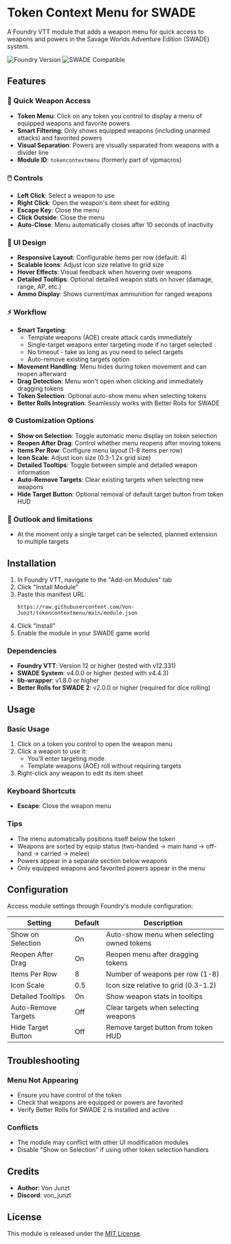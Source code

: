 # Token Context Menu for SWADE

A Foundry VTT module that adds a weapon menu for quick access to weapons and powers in the Savage Worlds Adventure Edition (SWADE) system.

![Foundry Version](https://img.shields.io/badge/Foundry-v12.331-green)
![SWADE Compatible](https://img.shields.io/badge/SWADE-v4.4.3-blue)

## Features

### 🎯 Quick Weapon Access
- **Token Menu**: Click on any token you control to display a menu of equipped weapons and favorite powers
- **Smart Filtering**: Only shows equipped weapons (including unarmed attacks) and favorited powers
- **Visual Separation**: Powers are visually separated from weapons with a divider line
- **Module ID**: `tokencontextmenu` (formerly part of vjpmacros)

### 🖱️ Controls
- **Left Click**: Select a weapon to use
- **Right Click**: Open the weapon's item sheet for editing
- **Escape Key**: Close the menu
- **Click Outside**: Close the menu
- **Auto-Close**: Menu automatically closes after 10 seconds of inactivity

### 🎨 UI Design
- **Responsive Layout**: Configurable items per row (default: 4)
- **Scalable Icons**: Adjust icon size relative to grid size
- **Hover Effects**: Visual feedback when hovering over weapons
- **Detailed Tooltips**: Optional detailed weapon stats on hover (damage, range, AP, etc.)
- **Ammo Display**: Shows current/max ammunition for ranged weapons

### ⚡ Workflow
- **Smart Targeting**: 
  - Template weapons (AOE) create attack cards immediately
  - Single-target weapons enter targeting mode if no target selected
  - No timeout - take as long as you need to select targets
  - Auto-remove existing targets option
- **Movement Handling**: Menu hides during token movement and can reopen afterward
- **Drag Detection**: Menu won't open when clicking and immediately dragging tokens
- **Token Selection**: Optional auto-show menu when selecting tokens
- **Better Rolls Integration**: Seamlessly works with Better Rolls for SWADE

### ⚙️ Customization Options
- **Show on Selection**: Toggle automatic menu display on token selection
- **Reopen After Drag**: Control whether menu reopens after moving tokens
- **Items Per Row**: Configure menu layout (1-8 items per row)
- **Icon Scale**: Adjust icon size (0.3-1.2x grid size)
- **Detailed Tooltips**: Toggle between simple and detailed weapon information
- **Auto-Remove Targets**: Clear existing targets when selecting new weapons
- **Hide Target Button**: Optional removal of default target button from token HUD

### 🔧 Outlook and limitations
- At the moment only a single target can be selected, planned extension to multiple targets

## Installation

1. In Foundry VTT, navigate to the "Add-on Modules" tab
2. Click "Install Module"
3. Paste this manifest URL:
   ```
   https://raw.githubusercontent.com/Von-Junzt/tokencontextmenu/main/module.json
   ```
4. Click "Install"
5. Enable the module in your SWADE game world

### Dependencies

- **Foundry VTT**: Version 12 or higher (tested with v12.331)
- **SWADE System**: v4.0.0 or higher (tested with v4.4.3)
- **lib-wrapper**: v1.8.0 or higher
- **Better Rolls for SWADE 2**: v2.0.0 or higher (required for dice rolling)

## Usage

### Basic Usage
1. Click on a token you control to open the weapon menu
2. Click a weapon to use it:
   - You'll enter targeting mode
   - Template weapons (AOE) roll without requiring targets
3. Right-click any weapon to edit its item sheet

### Keyboard Shortcuts
- **Escape**: Close the weapon menu

### Tips
- The menu automatically positions itself below the token
- Weapons are sorted by equip status (two-handed → main hand → off-hand → carried → melee)
- Powers appear in a separate section below weapons
- Only equipped weapons and favorited powers appear in the menu

## Configuration

Access module settings through Foundry's module configuration:

| Setting | Default | Description                                |
|---------|---------|--------------------------------------------|
| Show on Selection | On | Auto-show menu when selecting owned tokens |
| Reopen After Drag | On | Reopen menu after dragging tokens          |
| Items Per Row | 8 | Number of weapons per row (1-8)            |
| Icon Scale | 0.5 | Icon size relative to grid (0.3-1.2)       |
| Detailed Tooltips | On | Show weapon stats in tooltips              |
| Auto-Remove Targets | Off | Clear targets when selecting weapons       |
| Hide Target Button | Off | Remove target button from token HUD        |

## Troubleshooting

### Menu Not Appearing
- Ensure you have control of the token
- Check that weapons are equipped or powers are favorited
- Verify Better Rolls for SWADE 2 is installed and active

### Conflicts
- The module may conflict with other UI modification modules
- Disable "Show on Selection" if using other token selection handlers

## Credits

- **Author**: Von Junzt
- **Discord**: von_junzt

## License

This module is released under the [MIT License](LICENSE).
